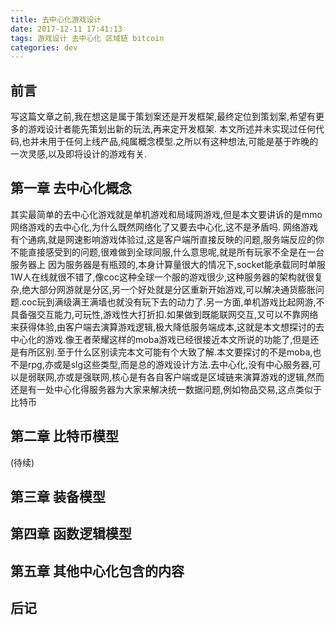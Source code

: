 ```yaml
---
title: 去中心化游戏设计
date: 2017-12-11 17:41:13
tags: 游戏设计 去中心化 区域链 bitcoin
categories: dev
---
```


## 前言

写这篇文章之前,我在想这是属于策划案还是开发框架,最终定位到策划案,希望有更多的游戏设计者能先策划出新的玩法,再来定开发框架.
本文所述并未实现过任何代码,也并未用于任何上线产品,纯属概念模型.之所以有这种想法,可能是基于昨晚的一次灵感,以及即将设计的游戏有关.

## 第一章 去中心化概念
其实最简单的去中心化游戏就是单机游戏和局域网游戏,但是本文要讲诉的是mmo网络游戏的去中心化,为什么既然网络化了又要去中心化,这不是矛盾吗.
网络游戏有个通病,就是网速影响游戏体验过,这是客户端所直接反映的问题,服务端反应的你不能直接感受到的问题,很难做到全球同服,什么意思呢,就是所有玩家不全是在一台服务器上
因为服务器是有瓶颈的,本身计算量很大的情况下,socket能承载同时单服1W人在线就很不错了,像coc这种全球一个服的游戏很少,这种服务器的架构就很复杂,绝大部分网游就是分区,另一个好处就是分区重新开始游戏,可以解决通货膨胀问题.coc玩到满级满王满墙也就没有玩下去的动力了.另一方面,单机游戏比起网游,不具备强交互能力,可玩性,游戏性大打折扣.如果做到既能联网交互,又可以不靠网络来获得体验,由客户端去演算游戏逻辑,极大降低服务端成本,这就是本文想探讨的去中心化的游戏.像王者荣耀这样的moba游戏已经很接近本文所说的功能了,但是还是有所区别.至于什么区别读完本文可能有个大致了解.本文要探讨的不是moba,也不是rpg,亦或是slg这些类型,而是总的游戏设计方法.去中心化,没有中心服务器,可以是弱联网,亦或是强联网,核心是有各自客户端或是区域链来演算游戏的逻辑,然而还是有一处中心化得服务器为大家来解决统一数据问题,例如物品交易,这点类似于比特币

## 第二章 比特币模型
(待续)

## 第三章 装备模型

## 第四章 函数逻辑模型

## 第五章 其他中心化包含的内容

## 后记
